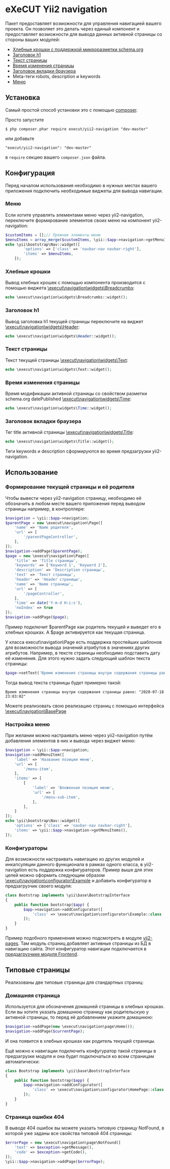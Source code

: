 # eXeCUT Yii2 navigation

Пакет предоставляет возможности для управления навигацией вашего проекта. Он позволяет это делать через единый компонент
и предоставляет возможности для вывода данных активной страницы со стороны ваших модулей:
* [Хлебные крошки с поддержкой микроразметки schema.org](#хлебные-крошки)
* [Заголовок h1](#заголовок-h1)
* [Текст страницы](#текст-страницы)
* [Время изменения страницы](#время-изменения-страницы)
* [Заголовок вкладки браузера](#заголовок-вкладки-браузера)
* Meta-теги robots, description и keywords
* [Меню](#настройка-меню)

## Установка

Самый простой способ установки это с помощью [composer](http://getcomposer.org/download/).

Просто запустите

```
$ php composer.phar require execut/yii2-navigation "dev-master"
```

или добавьте

```
"execut/yii2-navigation": "dev-master"
```

в ```require``` секцию вашего `composer.json` файла.

## Конфигурация

Перед началом использования необходимо в нужных местах вашего приложения подключить необходимые виджеты для вывода
навигации.

### Меню
Если хотите управлять элементами меню через yii2-navigation, переключите формирование элементов своих меню на компонент
yii2-navigation:
```php
$customItems = [];// Прежние элементы меню
$menuItems = array_merge($customItems, \yii::$app->navigation->getMenuItems());
echo \yii\bootstrap\Nav::widget([
        'options' => ['class' => 'navbar-nav navbar-right'],
        'items' => $menuItems,
    ]);
```

### Хлебные крошки
Вывод хлебных крошек с помощью компонента производится с помощью виджета
 [\execut\navigation\widgets\Breadcrumbs](https://github.com/execut/yii2-navigation/blob/master/src/widgets/Breadcrumbs.php):
```php
echo \execut\navigation\widgets\Breadcrumbs::widget();
```

### Заголовок h1
Вывод заголовка h1 текущей страницы переключите на виджет [\execut\navigation\widgets\Header](https://github.com/execut/yii2-navigation/blob/master/src/widgets/Header.php):
```php
echo \execut\navigation\widgets\Header::widget();
```

### Текст страницы
Текст текущей страницы [\execut\navigation\widgets\Text](https://github.com/execut/yii2-navigation/blob/master/src/widgets/Text.php):
```php
echo \execut\navigation\widgets\Text::widget();
```

### Время изменения страницы
Время модификации активной страницы со свойством разметки schema.org datePublished [\execut\navigation\widgets\Time](https://github.com/execut/yii2-navigation/blob/master/widgets/Time.php):
```php
echo \execut\navigation\widgets\Time::widget();
```

### Заголовок вкладки браузера
Тег title активной страницы [\execut\navigation\widgets\Title](https://github.com/execut/yii2-navigation/blob/master/src/widgets/Title.php):
```php
echo \execut\navigation\widgets\Title::widget();
```

Теги keywords и description сформируются во время предзагрузки yii2-navigation.

## Использование
### Формирование текущей страницы и её родителя
Чтобы вывести через yii2-navigation страницу, необходимо её обозначить в любом месте вашего приложения перед выводом страницы
например, в контроллере:
```php
$navigation = \yii::$app->navigation;
$parentPage = new \execut\navigation\Page([
    'name' => 'Name родителя',
    'url' => [
        '/parentPageController',
    ],
]);
$navigation->addPage($parentPage);
$page = new \execut\navigation\Page([
    'title' => 'Title страницы',
    'keywords' => ['Keyword 1', 'Keyword 2'],
    'description' => 'Description страницы',
    'text' => 'Текст страницы',
    'header' => 'Header страницы',
    'name' => 'Name страницы',
    'url' => [
        '/pageController',
    ],
    'time' => date('Y-m-d H:i:s'),
    'noIndex' => true
]);
$navigation->addPage($page);
```
Пример подключит $parentPage как родитель текущей и выведет его в хлебных крошках. А $page активируется как текущая страница.

У класса execut\navigation\Page есть поддержка простейших шаблонов для возможности вывода значений атрибутов в значениях
других атрибутов. Например, в тексте страницы необходимо подставить дату её изменения. Для этого нужно задать следующий шаблон
текста страницы:
```php
$page->setText('Время изменения страницы внутри содержания страницы равно: "{time}"');
```
Тогда вывод текста страницы будет примерно такой:
```
Время изменения страницы внутри содержания страницы равно: "2020-07-18 23:03:02"
```

Можете реализовать свою реализацию страниц с помощью интерфейса
[\execut\navigation\BasePage](https://github.com/execut/yii2-navigation/blob/master/src/BasePage.php)

### Настройка меню

При желании можно настраивать меню через yii2-navigation путём добавления элементов в них и вывода через виджет меню:
```php
$navigation = \yii::$app->navigation;
$navigation->addMenuItem([
    'label' => 'Название позиции меню',
    'url' => [
        '/menu-item',
    ],
    'items' => [
        [
            'label' => 'Вложенная позиция меню',
            'url' => [
                '/menu-sub-item',
            ],
        ],
    ]
]);
echo \yii\bootstrap\Nav::widget([
    'options' => ['class' => 'navbar-nav navbar-right'],
    'items' => \yii::$app->navigation->getMenuItems(),
]);
```

### Конфигураторы
Для возможности настраивать навигацию из других модулей и инкапсуляции данного функционала в рамках одного класса, в
yii2-navigation есть поддержка конфигураторов. Пример выше для этих целей можно оформить следующим образом
[\execut\navigation\configurator\Example](https://github.com/execut/yii2-navigation/blob/master/src/configurator/Example.php)
и добавить конфигуратор в предзагрузчик своего модуля:
```php
class Bootstrap implements \yii\base\BootstrapInterface
{
    public function bootstrap($app) {
        $app->navigation->addConfigurator([
            'class' => \execut\navigation\configurator\Example::class
        ]);
    }
}
```

Пример подобного применения можно подсмотреть в модуле [yii2-pages](https://github.com/execut/yii2-pages/blob/master/navigation/Configurator.php).
Там модуль страниц добавляет активные страницы из БД в навигацию сайта. Этот конфигуратор навигации подключается в
[предзагрузчике модуля Frontend](https://github.com/execut/yii2-pages/blob/master/bootstrap/Frontend.php).

## Типовые страницы
Реализованы две типовые страницы для стандартных страниц:
### Домашняя страница
Используется для обозначения домашней страницы в хлебных крошках. Если вы хотите указать домашнюю страницу
как родительскую у активной страницы, то перед её добавлением укажите домашнюю:
```php
$navigation->addPage(new \execut\navigation\page\Home());
$navigation->addPage($currentPage);
```
И она появится в хлебных крошках как родитель текущей страницы.

Ещё можно к навигации подключить конфугуратор такой страницы в предзагрузке модуля и она будет подключаться ко всем страницам автоматически:
```php
class Bootstrap implements \yii\base\BootstrapInterface
{
    public function bootstrap($app) {
        $app->navigation->addConfigurator([
            'class' => \execut\navigation\configurator\HomePage::class
        ]);
    }
}
```

### Страница ошибки 404
В выводе 404 ошибок вы можете указать типовую страницу NotFound, в которой уже заданы все свойства типовой 404
страницы:
```php
$errorPage = new \execut\navigation\page\NotFound([
    'text' => $exception->getMessage(),
    'code' => $exception->getCode(),
]);
\yii::$app->navigation->addPage($errorPage);
```